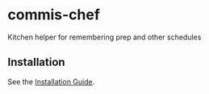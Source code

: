 # commis-chef
Kitchen helper for remembering prep and other schedules

## Installation

See the [Installation Guide](docs/installation.md).
